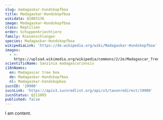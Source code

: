 ```yaml
---
slug: madagaskar-hundskopfboa
title: Madagaskar-Hundskopfboa
wikidata: Q1883136
image: Madagaskar-Hundskopfboa
class: Reptilien
order: Schuppenkriechtiere
family: Riesenschlangen
species: Madagaskar-Hundskopfboa
wikipediaLink: 'https://de.wikipedia.org/wiki/Madagaskar-Hundskopfboa'
images:
  - >-
    https://upload.wikimedia.org/wikipedia/commons/2/2e/Madagascar_Tree_Boa_(Sanzinia_madagascariensis)_1.jpg
scientificName: Sanzinia madagascariensis
i18nNames:
  en: Madagascar tree boa
  de: Madagaskar-Hundskopfboa
  nl: Madagaskar-hondskopboa
iucnID: '19900'
iucnLink: 'https://apiv3.iucnredlist.org/api/v3/taxonredirect/19900'
iucnStatus: Q211005
published: false
---
```


I am content.

